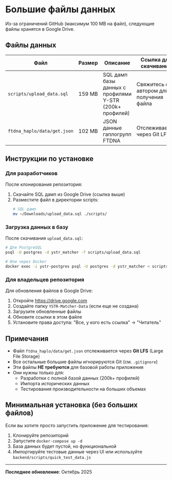 # Большие файлы данных

Из-за ограничений GitHub (максимум 100 MB на файл), следующие файлы хранятся в Google Drive.

## Файлы данных

| Файл | Размер | Описание | Ссылка для скачивания |
|------|--------|----------|----------------------|
| `scripts/upload_data.sql` | 159 MB | SQL дамп базы данных с профилями Y-STR (200k+ профилей) | Свяжитесь с автором для получения файла |
| `ftdna_haplo/data/get.json` | 102 MB | JSON данные гаплогрупп FTDNA | Отслеживается через Git LFS |

## Инструкции по установке

### Для разработчиков

После клонирования репозитория:

1. Скачайте SQL дамп из Google Drive (ссылка выше)
2. Разместите файл в директории scripts:
   ```bash
   # SQL дамп
   mv ~/Downloads/upload_data.sql ./scripts/
   ```

### Загрузка данных в базу

После скачивания `upload_data.sql`:

```bash
# Для PostgreSQL
psql -U postgres -d ystr_matcher -f scripts/upload_data.sql

# Или через Docker
docker exec -i ystr-postgres psql -U postgres -d ystr_matcher < scripts/upload_data.sql
```

### Для владельцев репозитория

Для обновления файлов в Google Drive:

1. Откройте https://drive.google.com
2. Создайте папку `YSTR-Matcher-Data` (если еще не создана)
3. Загрузите обновленные файлы
4. Обновите ссылки в этом файле
5. Установите права доступа: "Все, у кого есть ссылка" → "Читатель"

## Примечания

- Файл `ftdna_haplo/data/get.json` отслеживается через **Git LFS** (Large File Storage)
- Все остальные большие файлы игнорируются Git (см. `.gitignore`)
- Эти файлы **НЕ требуются** для базовой работы приложения
- Они нужны только для:
  - Разработки с полной базой данных (200k+ профилей)
  - Импорта исторических данных
  - Тестирования производительности на больших объемах

## Минимальная установка (без больших файлов)

Если вы хотите просто запустить приложение для тестирования:

1. Клонируйте репозиторий
2. Запустите `docker-compose up -d`
3. База данных будет пустой, но функциональной
4. Импортируйте тестовые данные через UI или используйте `backend/scripts/quick_test_data.js`

---

**Последнее обновление**: Октябрь 2025
